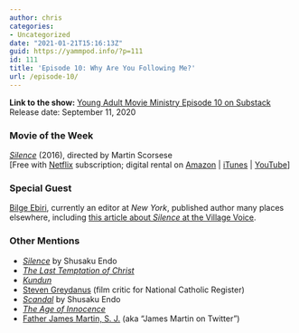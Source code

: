 ```yaml
---
author: chris
categories:
- Uncategorized
date: "2021-01-21T15:16:13Z"
guid: https://yammpod.info/?p=111
id: 111
title: 'Episode 10: Why Are You Following Me?'
url: /episode-10/
---
```

 

**Link to the show:** [Young Adult Movie Ministry Episode 10 on Substack](https://yammpod.substack.com/p/episode-10-why-are-you-following)  
Release date: September 11, 2020

### Movie of the Week

_[Silence](https://www.imdb.com/title/tt0490215/)_ (2016), directed by Martin Scorsese  
[Free with [Netflix](https://www.netflix.com/watch/81021447) subscription; digital rental on [Amazon](https://amzn.to/3iA5j7p) | [iTunes](https://itunes.apple.com/us/movie/silence/id1182256141) | [YouTube](http://www.youtube.com/watch?v=oFXq40-C8GU)]

### Special Guest

[Bilge Ebiri](https://en.wikipedia.org/wiki/Bilge_Ebiri), currently an editor at _New York_, published author many places elsewhere, including [this article about _Silence_ at the Village Voice](https://www.villagevoice.com/2017/02/21/scorsese-silence-and-the-mystery-of-faith/).

### Other Mentions

  * _[Silence](https://bookshop.org/a/20775/9781250082244)_ by Shusaku Endo
  * _[The Last Temptation of Christ](https://www.imdb.com/title/tt0095497)_
  * _[Kundun](https://www.imdb.com/title/tt0119485?ref_=nv_sr_srsg_0)_
  * [Steven Greydanus](http://decentfilms.com/about) (film critic for National Catholic Register)
  * _[Scandal](https://bookshop.org/a/20775/9780720612417)_ by Shusaku Endo
  * _[The Age of Innocence](https://www.imdb.com/title/tt0106226/)_
  * [Father James Martin, S. J.](https://twitter.com/JamesMartinSJ) (aka &#8220;James Martin on Twitter&#8221;)
